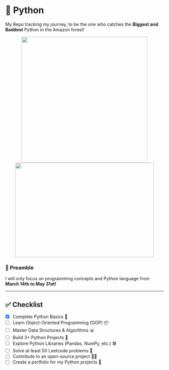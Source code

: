 # 🐍 Python 
My Repo tracking my journey, to be the one who catches the **Biggest and Baddest** Python in the Amazon forest!

<p align="center">
    <img src="https://png.pngtree.com/png-vector/20220929/ourmid/pngtree-a-hunter-with-a-gun-sneaks-up-png-image_6229371.png" width="400">
    <img src="https://www.financialexpress.com/wp-content/uploads/2024/02/david-clode-vec5yfUvCGs-unsplash-1.jpg" height ="300" width="440">
</p>

### 📜 Preamble  
I will only focus on programming concepts and Python language from **March 14th to May 31st!**  

---

## ✅ Checklist  
- [x] Complete Python Basics 🐍  
- [ ] Learn Object-Oriented Programming (OOP) 📦  
- [ ] Master Data Structures & Algorithms 📊  
- [ ] Build 3+ Python Projects 🚀  
- [ ] Explore Python Libraries (Pandas, NumPy, etc.) 🛠️  
- [ ] Solve at least 50 Leetcode problems 🧠  
- [ ] Contribute to an open-source project 👨‍💻  
- [ ] Create a portfolio for my Python projects 🌟  
